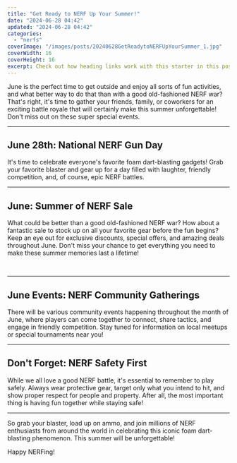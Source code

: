 ```yaml
---
title: "Get Ready to NERF Up Your Summer!"
date: "2024-06-28 04:42"
updated: "2024-06-28 04:42"
categories:
  - "nerfs"
coverImage: "/images/posts/20240628GetReadytoNERFUpYourSummer_1.jpg"
coverWidth: 16
coverHeight: 16
excerpt: Check out how heading links work with this starter in this post.
---
```


<script>
  import { base } from '$app/paths';
</script>


June is the perfect time to get outside and enjoy all sorts of fun activities, and what better way to do that than with a good old-fashioned NERF war? That's right, it's time to gather your friends, family, or coworkers for an exciting battle royale that will certainly make this summer unforgettable! Don't miss out on these super special events.

---

## **June 28th: National NERF Gun Day**

It's time to celebrate everyone's favorite foam dart-blasting gadgets! Grab your favorite blaster and gear up for a day filled with laughter, friendly competition, and, of course, epic NERF battles.

---

## **June: Summer of NERF Sale**

What could be better than a good old-fashioned NERF war? How about a fantastic sale to stock up on all your favorite gear before the fun begins? Keep an eye out for exclusive discounts, special offers, and amazing deals throughout June. Don't miss your chance to get everything you need to make these summer memories last a lifetime!


<img class="inline object-contain w-full my-4" src="{base}/images/posts/20240628GetReadytoNERFUpYourSummer_2.jpg" alt="" style="aspect-ratio: 16 / 16;" width="16" height="16">

---

## **June Events: NERF Community Gatherings**

There will be various community events happening throughout the month of June, where players can come together to connect, share tactics, and engage in friendly competition. Stay tuned for information on local meetups or special tournaments near you!

---

## **Don't Forget: NERF Safety First**

While we all love a good NERF battle, it's essential to remember to play safely. Always wear protective gear, target only what you intend to hit, and show proper respect for people and property. After all, the most important thing is having fun together while staying safe!

---

So grab your blaster, load up on ammo, and join millions of NERF enthusiasts from around the world in celebrating this iconic foam dart-blasting phenomenon. This summer will be unforgettable!

Happy NERFing!